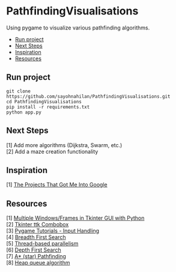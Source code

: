 # PathfindingVisualisations
Using pygame to visualize various pathfinding algorithms. 

<!--ts-->
   * [Run project](#run-project)
   * [Next Steps](#next-steps)
   * [Inspiration](#inspiration)
   * [Resources](#resources)
<!--te-->

Run project
--------------
```console
git clone https://github.com/sayohnahilan/PathfindingVisualisations.git  
cd PathfindingVisualisations  
pip install -r requirements.txt  
python app.py
```

Next Steps
--------------
[1] Add more algorithms (Dijkstra, Swarm, etc.)  
[2] Add a maze creation functionality  

Inspiration
--------------
[1] [The Projects That Got Me Into Google](https://youtu.be/n4t_-NjY_Sg?t=178)  

Resources
--------------
[1] [Multiple Windows/Frames in Tkinter GUI with Python](https://pythonprogramming.net/change-show-new-frame-tkinter/)  
[2] [Tkinter ttk Combobox](https://docs.python.org/3/library/tkinter.ttk.html#tkinter.ttk.Combobox)  
[3] [Pygame Tutorials - Input Handling](https://www.pygame.org/ftp/contrib/input.html)  
[4] [Breadth First Search](https://www.hackerearth.com/practice/algorithms/graphs/breadth-first-search/tutorial/)  
[5] [Thread-based parallelism](https://docs.python.org/3/library/threading.html)  
[6] [Depth First Search](https://www.hackerearth.com/practice/algorithms/graphs/depth-first-search/tutorial/)  
[7] [A* (star) Pathfinding](https://medium.com/@nicholas.w.swift/easy-a-star-pathfinding-7e6689c7f7b2)  
[8] [Heap queue algorithm](https://docs.python.org/3/library/heapq.html)  
